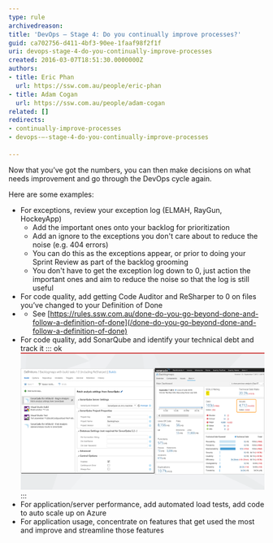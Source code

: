 ```yaml
---
type: rule
archivedreason: 
title: 'DevOps – Stage 4: Do you continually improve processes?'
guid: ca702756-d411-4bf3-90ee-1faaf98f2f1f
uri: devops-stage-4-do-you-continually-improve-processes
created: 2016-03-07T18:51:30.0000000Z
authors:
- title: Eric Phan
  url: https://ssw.com.au/people/eric-phan
- title: Adam Cogan
  url: https://ssw.com.au/people/adam-cogan
related: []
redirects:
- continually-improve-processes
- devops-–-stage-4-do-you-continually-improve-processes

---
```


Now that you’ve got the numbers, you can then make decisions on what needs improvement and go through the DevOps cycle again.

Here are some examples:

<!--endintro-->

* For exceptions, review your exception log (ELMAH, RayGun, HockeyApp)
    * Add the important ones onto your backlog for prioritization
    * Add an ignore to the exceptions you don't care about to reduce the noise (e.g. 404 errors)
    * You can do this as the exceptions appear, or prior to doing your Sprint Review as part of the backlog grooming
    * You don't have to get the exception log down to 0, just action the important ones and aim to reduce the noise so that the log is still useful
* For code quality, add getting Code Auditor and ReSharper to 0 on files you’ve changed to your Definition of Done
* * See [https://rules.ssw.com.au/done-do-you-go-beyond-done-and-follow-a-definition-of-done](/done-do-you-go-beyond-done-and-follow-a-definition-of-done)
* For code quality, add SonarQube and identify your technical debt and track it
::: ok  
![](improve-processes.png)  
:::
* For application/server performance, add automated load tests, add code to auto scale up on Azure
* For application usage, concentrate on features that get used the most and improve and streamline those features
